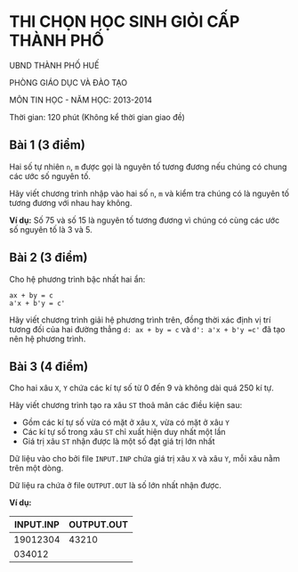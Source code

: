 # THI CHỌN HỌC SINH GIỎI CẤP THÀNH PHỐ

UBND THÀNH PHỐ HUẾ

PHÒNG GIÁO DỤC VÀ ĐÀO TẠO

MÔN TIN HỌC - NĂM HỌC: 2013-2014

Thời gian: 120 phút (Không kể thời gian giao đề)

## Bài 1 (3 điểm)

Hai số tự nhiên `n`, `m` được gọi là nguyên tố tương đương nếu chúng có chung
các ước số nguyên tố.

Hãy viết chương trình nhập vào hai số `n`, `m` và kiểm
tra chúng có là nguyên tố tương đương với nhau hay không.

**Ví dụ:** Số 75 và số 15 là nguyên tố tương đương vì chúng có cùng các ước số
nguyên tố là 3 và 5. 

## Bài 2 (3 điểm)

Cho hệ phương trình bậc nhất hai ẩn:

    ax + by = c
    a'x + b'y = c'

Hãy viết chương trình giải hệ phương trình trên, đồng thời xác định vị trí
tương đối của hai đường thẳng `d: ax + by = c` và `d': a'x + b'y =c'` đã tạo
nên hệ phương trình.

## Bài 3 (4 điểm)

Cho hai xâu `X`, `Y` chứa các kí tự số từ 0 đến 9 và không dài quá 250 kí tự.

Hãy viết chương trình tạo ra xâu `ST` thoả mãn các điều kiện sau:

* Gồm các kí tự số vừa có mặt ở xâu `X`, vừa có mặt ở xâu `Y`
* Các kí tự số trong xâu `ST` chỉ xuất hiện duy nhất một lần
* Giá trị xâu `ST` nhận được là một số đạt giá trị lớn nhất

Dữ liệu vào cho bởi file `INPUT.INP` chứa giá trị xâu `X` và xâu `Y`, mỗi xâu
nằm trên một dòng.

Dữ liệu ra chứa ở file `OUTPUT.OUT` là số lớn nhất nhận được.

**Ví dụ:**

INPUT.INP | OUTPUT.OUT
----------|-----------
19012304  | 43210
034012    |
